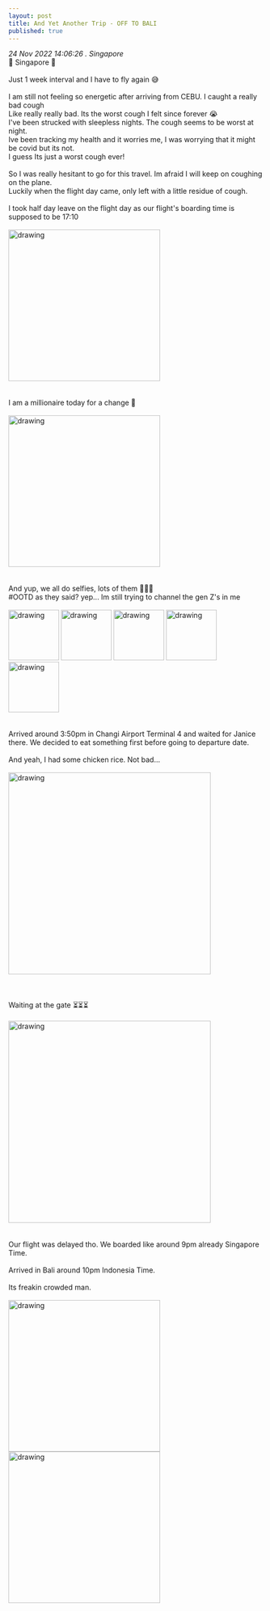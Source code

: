 ```yaml
---
layout: post
title: And Yet Another Trip - OFF TO BALI
published: true
---
```

_24 Nov 2022 14:06:26 . Singapore_
<br>
📍 Singapore 📍
<br>
<br>
Just 1 week interval and I have to fly again 😅
<br>
<br>
I am still not feeling so energetic after arriving from CEBU. I caught a really bad cough
<br>
Like really really bad. Its the worst cough I felt since forever 😭
<br>
I've been strucked with sleepless nights. The cough seems to be worst at night.
<br>
Ive been tracking my health and it worries me, I was worrying that it might be covid but its not.
<br>
I guess Its just a worst cough ever!
<br>
<br>
So I was really hesitant to go for this travel. Im afraid I will keep on coughing on the plane.
<br>
Luckily when the flight day came, only left with a little residue of cough. 
<br>
<br>
I took half day leave on the flight day as our flight's boarding time is supposed to be 17:10
<br>
<br>
<img src="https://drive.google.com/uc?export=view&id=1l_VjLxhoeKqWPXgdh_e7RiJtPgHR_IPx" alt="drawing" width="300"/>
<br>
<br>
<br>
I am a millionaire today for a change 🤑
<br>
<br>
<img src="https://drive.google.com/uc?export=view&id=1bhP_U8pom3f_aUgp0o_UDZaDi1b37gqa" alt="drawing" width="300"/>
<br>
<br>
<br>
And yup, we all do selfies, lots of them 🤪🤪🤪
<br>
#OOTD as they said? yep... Im still trying to channel the gen Z's in me
<br>
<br>
<img src="https://drive.google.com/uc?export=view&id=1WdDbuN9zCaYF1I-tgSY7cGDpoHc_N3PO" alt="drawing" width="100"/>
<img src="https://drive.google.com/uc?export=view&id=13TGSXfs0RWAtIidaRjnTI3zIbn-zdVh_" alt="drawing" width="100"/>
<img src="https://drive.google.com/uc?export=view&id=1_AnICdDcW2qZd-eQvI4HVCYSeelBveKY" alt="drawing" width="100"/>
<img src="https://drive.google.com/uc?export=view&id=14-KxZhEQqQEBgjCvbIwqxQYEKxhVMbRj" alt="drawing" width="100"/>
<img src="https://drive.google.com/uc?export=view&id=1rQSVmzmykWisezj2Yxex2zhuG7aakK9P" alt="drawing" width="100"/>
<br>
<br>
<br>
Arrived around 3:50pm in Changi Airport Terminal 4 and waited for Janice there. We decided to eat something first before going to departure date.
<br>
<br>
And yeah, I had some chicken rice. Not bad...
<br>
<br>
<img src="https://drive.google.com/uc?export=view&id=14yOG4Q3Fg3Iy_WKcMYpCTL_q4248zCLp" alt="drawing" width="400"/>
<br>
<br>
<br>
<br>
Waiting at the gate ⏳⏳⏳
<br>
<br>
<img src="https://drive.google.com/uc?export=view&id=14gy-ytCirkZTJXyBjDhngULEtFgtnm-G" alt="drawing" width="400"/>
<br>
<br>
<br> 
Our flight was delayed tho. We boarded like around 9pm already Singapore Time. 
<br>
<br>
Arrived in Bali around 10pm Indonesia Time.
<br>
<br>
Its freakin crowded man.
<br>
<br>
<img src="https://drive.google.com/uc?export=view&id=1P6GlJW7n-Ew_SNHMBHcfwT5viJzbe6Xi" alt="drawing" width="300"/> <img src="https://drive.google.com/uc?export=view&id=1-y7GYIB6Z2H0yE0qkGb38cVqq1FpvvSy" alt="drawing" width="300"/>



